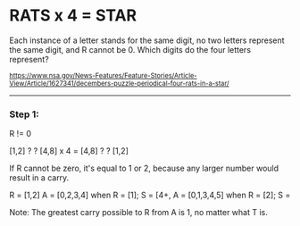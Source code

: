 # RATS x 4 = STAR

Each instance of a letter stands for the same digit, no two letters represent the same digit, and R cannot be 0. Which digits do the four letters represent?

<sub>https://www.nsa.gov/News-Features/Feature-Stories/Article-View/Article/1627341/decembers-puzzle-periodical-four-rats-in-a-star/</sub>

---

### Step 1:

R != 0

[1,2] ? ? [4,8] x 4 = [4,8] ? ? [1,2]

If R cannot be zero, it's equal to 1 or 2, because any larger number would result in a carry.

R = [1,2]
A = [0,2,3,4] when R = [1]; S = [4+, 
A = [0,1,3,4,5] when R = [2]; S = 

Note: The greatest carry possible to R from A is 1, no matter what T is.